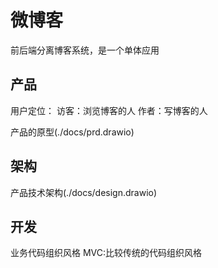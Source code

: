 # 微博客
前后端分离博客系统，是一个单体应用


## 产品
用户定位：
访客：浏览博客的人
作者：写博客的人

产品的原型(./docs/prd.drawio)


## 架构
产品技术架构(./docs/design.drawio)


## 开发

业务代码组织风格
MVC:比较传统的代码组织风格



